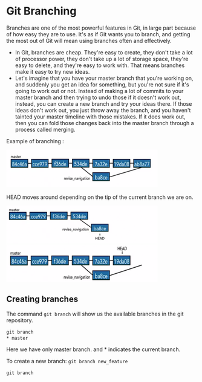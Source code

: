 # Git Branching

Branches are one of the most powerful features in Git, in large part because of how easy they are to use. It's as if Git wants you to branch, and getting the most out of Git will mean using branches often and effectively. 
- In Git, branches are cheap. They're easy to create, they don't take a lot of processor power, they don't take up a lot of storage space, they're easy to delete, and they're easy to work with. That means branches make it easy to try new ideas. 
- Let's imagine that you have your master branch that you're working on, and suddenly you get an idea for something, but you're not sure if it's going to work out or not. Instead of making a lot of commits to your master branch and then trying to undo those if it doesn't work out, instead, you can create a new branch and try your ideas there. If those ideas don't work out, you just throw away the branch, and you haven't tainted your master timeline with those mistakes. If it does work out, then you can fold those changes back into the master branch through a process called merging.

Example of branching :

<img src="images/1.png" width=400 height=100>

HEAD moves around depending on the tip of the current branch we are on.

<img src="images/2.png" width=400 height=100>

<img src="images/3.png" width=400 height=100>

## Creating branches

The command `git branch` will show us the available branches in the git repository.

```
git branch
* master
```
Here we have only master branch. and * indicates the current branch.


To create a new branch: `git branch new_feature` 

```
git branch
```

